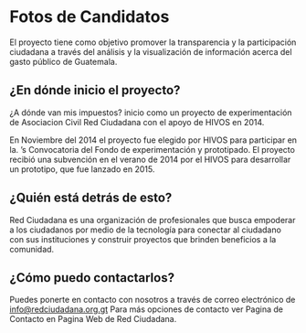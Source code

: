 
Fotos de Candidatos
=======================

El proyecto tiene como objetivo promover la transparencia y la participación ciudadana a través del análisis y la visualización de información acerca del gasto público de Guatemala.

¿En dónde inicio el proyecto?
---------------------------

¿A dónde van mis impuestos? inicio como un proyecto de experimentación de Asociacion Civil Red Ciudadana con el apoyo de HIVOS en 2014.

En Noviembre del 2014 el proyecto fue elegido por HIVOS para participar en la. ’s Convocatoria del Fondo de experimentación y prototipado. El proyecto recibió una subvención en el verano de 2014 por el HIVOS para desarrollar un prototipo, que fue lanzado en 2015.


¿Quién está detrás de esto?
---------------------------

Red Ciudadana es una organización de profesionales que busca empoderar a los ciudadanos por medio de la tecnología para conectar al ciudadano con sus instituciones y construir proyectos que brinden beneficios a la comunidad.


¿Cómo puedo contactarlos?
---------------------

Puedes ponerte en contacto con nosotros a través de correo electrónico de info@redciudadana.org.gt Para más opciones de contacto ver Pagina de Contacto en Pagina Web de Red Ciudadana.

